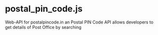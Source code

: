 # postal_pin_code.js
Web-API for postalpincode.in an Postal PIN Code API allows developers to get details of Post Office by searching
